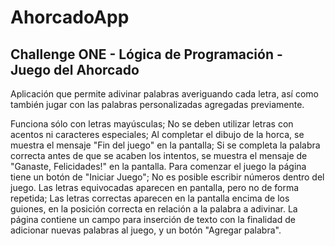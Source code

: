 # AhorcadoApp

## Challenge ONE - Lógica de Programación - Juego del Ahorcado

Aplicación que permite adivinar palabras averiguando cada letra, así como también jugar con las palabras personalizadas agregadas previamente.



Funciona sólo con letras mayúsculas;
No se deben utilizar letras con acentos ni caracteres especiales;
Al completar el dibujo de la horca, se muestra el mensaje "Fin del juego" en la pantalla;
Si se completa la palabra correcta antes de que se acaben los intentos, se muestra el mensaje de "Ganaste, Felicidades!" en la pantalla.
Para comenzar el juego la página tiene un botón de "Iniciar Juego";
No es posible escribir números dentro del juego.
Las letras equivocadas aparecen en pantalla, pero no de forma repetida;
Las letras correctas aparecen en la pantalla encima de los guiones, en la posición correcta en relación a la palabra a adivinar.
La página contiene un campo para inserción de texto con la finalidad de adicionar nuevas palabras al juego, y un botón "Agregar palabra".
